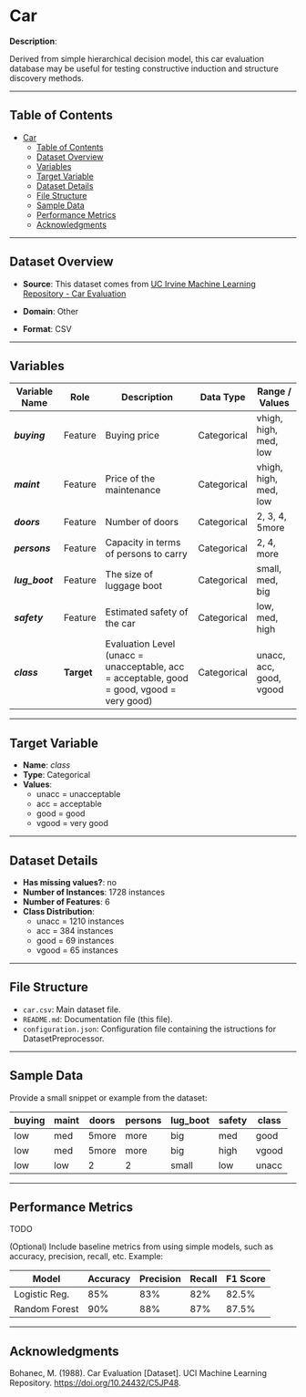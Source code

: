 # Car

**Description**:  

Derived from simple hierarchical decision model, this car evaluation database may be useful for testing constructive induction and structure discovery methods.

---

## Table of Contents
- [Car](#car)
  - [Table of Contents](#table-of-contents)
  - [Dataset Overview](#dataset-overview)
  - [Variables](#variables)
  - [Target Variable](#target-variable)
  - [Dataset Details](#dataset-details)
  - [File Structure](#file-structure)
  - [Sample Data](#sample-data)
  - [Performance Metrics](#performance-metrics)
  - [Acknowledgments](#acknowledgments)

---

## Dataset Overview

- **Source**: This dataset comes from [UC Irvine Machine Learning Repository - Car Evaluation](https://archive.ics.uci.edu/dataset/19/car+evaluation)
  
- **Domain**: Other

- **Format**: CSV  

---

## Variables

| Variable Name | Role | Description | Data Type | Range / Values |
|---|---|---|---|---|
| ***buying*** | Feature | Buying price | Categorical | vhigh, high, med, low |
| ***maint*** | Feature | Price of the maintenance | Categorical | vhigh, high, med, low |
| ***doors***| Feature | Number of doors | Categorical | 2, 3, 4, 5more |
| ***persons*** | Feature | Capacity in terms of persons to carry | Categorical | 2, 4, more |
| ***lug_boot*** | Feature | The size of luggage boot | Categorical | small, med, big |
| ***safety*** | Feature | Estimated safety of the car | Categorical | low, med, high |
| ***class***| **Target** | Evaluation Level (unacc = unacceptable, acc = acceptable, good = good, vgood = very good) | Categorical | unacc, acc, good, vgood |

---

## Target Variable

- **Name**: *class*
- **Type**: Categorical 
- **Values**: 
  - unacc = unacceptable
  - acc = acceptable
  - good = good
  - vgood = very good  

---

## Dataset Details

- **Has missing values?**: no
- **Number of Instances**: 1728 instances 
- **Number of Features**: 6
- **Class Distribution**:
  - unacc = 1210 instances
  - acc = 384 instances
  - good = 69 instances
  - vgood = 65 instances
---

## File Structure

- `car.csv`: Main dataset file.  
- `README.md`: Documentation file (this file).  
- `configuration.json`: Configuration file containing the istructions for DatasetPreprocessor.  

---

## Sample Data

Provide a small snippet or example from the dataset:  

| buying | maint | doors | persons | lug_boot | safety | class |
| --- | --- | --- | --- | --- | --- | --- | 
| low | med | 5more | more | big | med | good |
| low | med | 5more | more | big | high | vgood |
| low | low | 2 | 2 | small | low | unacc |

---

## Performance Metrics

TODO

(Optional) Include baseline metrics from using simple models, such as accuracy, precision, recall, etc. Example:

| Model         | Accuracy | Precision | Recall | F1 Score |
|---------------|----------|-----------|--------|----------|
| Logistic Reg. | 85%      | 83%       | 82%    | 82.5%    |
| Random Forest | 90%      | 88%       | 87%    | 87.5%    |

---

## Acknowledgments

Bohanec, M. (1988). Car Evaluation [Dataset]. UCI Machine Learning Repository. https://doi.org/10.24432/C5JP48.

